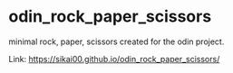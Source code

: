 # odin_rock_paper_scissors

minimal rock, paper, scissors created for the odin project.

Link: https://sikai00.github.io/odin_rock_paper_scissors/
